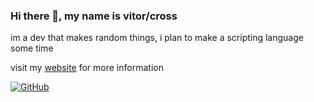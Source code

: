 ### Hi there 👋, my name is vitor/cross
im a dev that makes random things, i plan to make a scripting language some time

visit my [website](https://cross-sniper.github.io/cross-sniper) for more information

[![GitHub](https://img.shields.io/github/stars/cross-sniper)](https://github.com/cross-sniper)
